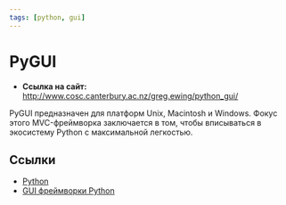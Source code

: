 ```yaml
---
tags: [python, gui]
---
```

# PyGUI

- **Ссылка на сайт:** <http://www.cosc.canterbury.ac.nz/greg.ewing/python_gui/>

PyGUI предназначен для платформ Unix, Macintosh и Windows. Фокус этого MVC-фреймворка заключается в том, чтобы вписываться в экосистему Python с максимальной легкостью.

## Ссылки

- [Python](Python.md)
- [GUI фреймворки Python](GUI%20фреймворки%20Python.md)
